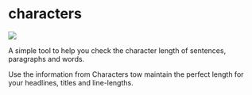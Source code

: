 # characters
<img src="https://d2ddoduugvun08.cloudfront.net/items/2T0x2G2Z2T3p45072c1x/Screenshot%202018-12-30%20at%2000.09.52.png?X-CloudApp-Visitor-Id=5e7840f1642d80b23d4b3ebdfdbf6f12&v=15bc2849">

A simple tool to help you check the character length of sentences, paragraphs and words. 

Use the information from Characters tow maintain the perfect length for your headlines, titles and line-lengths.
